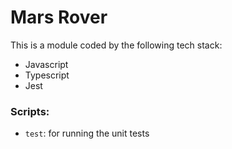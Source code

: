 # Mars Rover

This is a module coded by the following tech stack:

- Javascript
- Typescript
- Jest

### Scripts:
- `test`: for running the unit tests
